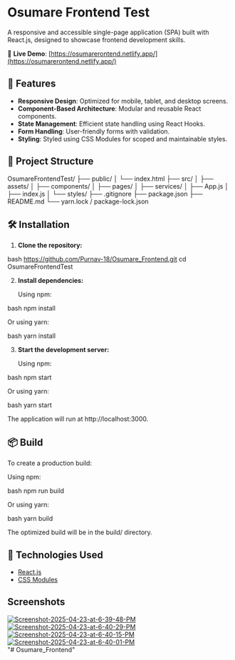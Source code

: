 
# Osumare Frontend Test

A responsive and accessible single-page application (SPA) built with React.js, designed to showcase frontend development skills.


🔗 **Live Demo**: [https://osumarerontend.netlify.app/](https://osumarerontend.netlify.app/)

## 🚀 Features

- **Responsive Design**: Optimized for mobile, tablet, and desktop screens.
- **Component-Based Architecture**: Modular and reusable React components.
- **State Management**: Efficient state handling using React Hooks.
- **Form Handling**: User-friendly forms with validation.
- **Styling**: Styled using CSS Modules for scoped and maintainable styles.

## 📁 Project Structure

OsumareFrontendTest/
├── public/
│   └── index.html
├── src/
│   ├── assets/
│   ├── components/
│   ├── pages/
│   ├── services/
│   ├── App.js
│   ├── index.js
│   └── styles/
├── .gitignore
├── package.json
├── README.md
└── yarn.lock / package-lock.json


## 🛠️ Installation

1. **Clone the repository:**

   
bash
   https://github.com/Purnav-18/Osumare_Frontend.git
   cd OsumareFrontendTest


2. **Install dependencies:**

   Using npm:

   
bash
   npm install


   Or using yarn:

   
bash
   yarn install


3. **Start the development server:**

   Using npm:

   
bash
   npm start


   Or using yarn:

   
bash
   yarn start


   The application will run at http://localhost:3000.

## 📦 Build

To create a production build:

Using npm:

bash
npm run build


Or using yarn:

bash
yarn build


The optimized build will be in the build/ directory.

## 🔧 Technologies Used

- [React.js](https://reactjs.org/)
- [CSS Modules](https://github.com/css-modules/css-modules)


## Screenshots

<a href="https://ibb.co/5x5jjSyq"><img src="https://i.ibb.co/5x5jjSyq/Screenshot-2025-04-23-at-6-39-48-PM.png" alt="Screenshot-2025-04-23-at-6-39-48-PM" border="0"></a> <br>
<a href="https://ibb.co/LBr1yKV"><img src="https://i.ibb.co/LBr1yKV/Screenshot-2025-04-23-at-6-40-29-PM.png" alt="Screenshot-2025-04-23-at-6-40-29-PM" border="0"></a> <br>
<a href="https://ibb.co/LhQvDwz9"><img src="https://i.ibb.co/LhQvDwz9/Screenshot-2025-04-23-at-6-40-15-PM.png" alt="Screenshot-2025-04-23-at-6-40-15-PM" border="0"></a> <br>
<a href="https://ibb.co/MkNM6Q5M"><img src="https://i.ibb.co/MkNM6Q5M/Screenshot-2025-04-23-at-6-40-01-PM.png" alt="Screenshot-2025-04-23-at-6-40-01-PM" border="0"></a><br>
"# Osumare_Frontend" 
